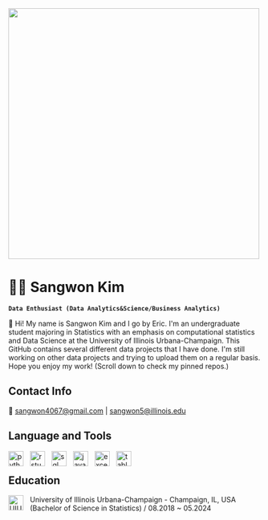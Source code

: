 <img height = "500" src = "https://map.illinois.edu/webservices/images/map/header_map.jpg" />

# :man_technologist: Sangwon Kim 

**`Data Enthusiast (Data Analytics&Science/Business Analytics)`**

:wave: Hi! My name is Sangwon Kim and I go by Eric. I'm an undergraduate student majoring in Statistics with an emphasis on computational statistics and Data Science at the University of Illinois Urbana-Champaign. This GitHub contains several different data projects that I have done. I'm still working on other data projects and trying to upload them on a regular basis. Hope you enjoy my work! (Scroll down to check my pinned repos.)


## Contact Info
:e-mail: sangwon4067@gmail.com | sangwon5@illinois.edu


## Language and Tools
<img align="left" alt="python" width="30px" style="padding-right:10px;" src="https://cdn.jsdelivr.net/gh/devicons/devicon/icons/python/python-original.svg" />
<img align="left" alt="rstudio" width="30px" style="padding-right:10px;" src="https://cdn.jsdelivr.net/gh/devicons/devicon/icons/rstudio/rstudio-original.svg" />
<img align="left" alt="sql" width="30px" style="padding-right:10px;" src="https://github.com/swsamk/swsamk/assets/68633491/b6fd7d20-8b2a-4a34-9f32-337cb4523d84" />
<img align="left" alt="java" width="30px" style="padding-right:10px;" src="https://cdn.jsdelivr.net/gh/devicons/devicon/icons/java/java-original.svg" />
<img align="left" alt="excel" width="30px" style="padding-right:10px;" src="https://github.com/swsamk/swsamk/assets/68633491/2a9da8ae-d775-4944-9258-44c992a13959" />
<img align="left" alt="tableau" width="30px" style="padding-right:10px;" src="https://github.com/swsamk/swsamk/assets/68633491/c6e859dc-f025-4d07-a193-2244ac75fde1" />
<br />



## Education
<img align="left" alt="UIUClogo" width="30px" style="padding-right:10px;" src="http://publish.illinois.edu/inspire-illinois/files/2014/04/UIUC-logo.gif" />
 University of Illinois Urbana-Champaign - Champaign, IL, USA
<br />
 (Bachelor of Science in Statistics) / 08.2018 ~ 05.2024
